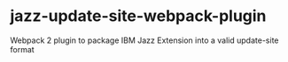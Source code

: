 # jazz-update-site-webpack-plugin
Webpack 2 plugin to package IBM Jazz Extension into a valid update-site format
